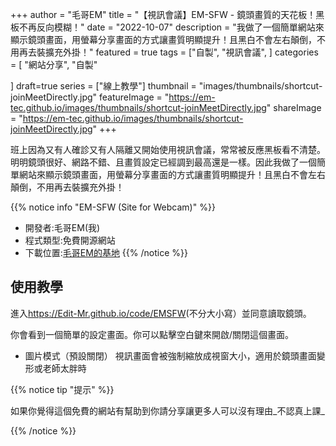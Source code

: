 +++
author = "毛哥EM"
title = "【視訊會議】EM-SFW - 鏡頭畫質的天花板！黑板不再反向模糊！"
date = "2022-10-07"
description = "我做了一個簡單網站來顯示鏡頭畫面，用螢幕分享畫面的方式讓畫質明顯提升！且黑白不會左右顛倒，不用再去裝擴充外掛！"
featured = true
tags = ["自製",
    "視訊會議",
]
categories = [
    "網站分享",
     "自製"

]
draft=true
series = ["線上教學"]
thumbnail = "images/thumbnails/shortcut-joinMeetDirectly.jpg"
featureImage = "https://em-tec.github.io/images/thumbnails/shortcut-joinMeetDirectly.jpg"
shareImage = "https://em-tec.github.io/images/thumbnails/shortcut-joinMeetDirectly.jpg"
+++

班上因為又有人確診又有人隔離又開始使用視訊會議，常常被反應黑板看不清楚。明明鏡頭很好、網路不錯、且畫質設定已經調到最高還是一樣。因此我做了一個簡單網站來顯示鏡頭畫面，用螢幕分享畫面的方式讓畫質明顯提升！且黑白不會左右顛倒，不用再去裝擴充外掛！

<!--more-->

{{% notice info "EM-SFW (Site for Webcam)" %}}

* 開發者:毛哥EM(我)
* 程式類型:免費開源網站
* 下載位置:[毛哥EM的基地](https://Edit-Mr.github.io/code/EMSFW)
{{% /notice %}}

## 使用教學

進入<https://Edit-Mr.github.io/code/EMSFW>(不分大小寫）並同意讀取鏡頭。

你會看到一個簡單的設定畫面。你可以點擊空白鍵來開啟/關閉這個畫面。

* 圖片模式（預設關閉）
視訊畫面會被強制縮放成視窗大小，適用於鏡頭畫面變形或老師太胖時

{{% notice tip "提示" %}}

如果你覺得這個免費的網站有幫助到你請分享讓更多人可以沒有理由_不認真上課_

{{% /notice %}}

